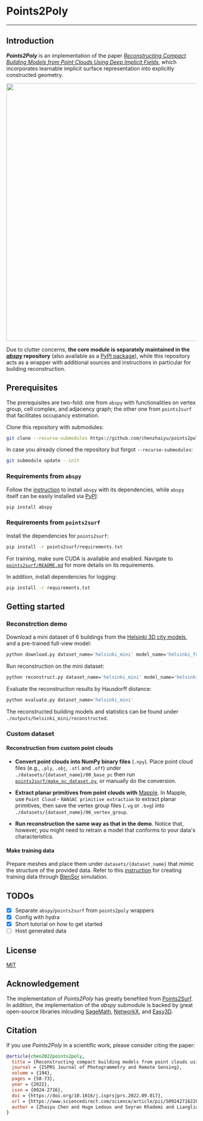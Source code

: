 # Points2Poly

-----------

## Introduction

***Points2Poly*** is an implementation of the paper [*Reconstructing Compact Building Models from Point Clouds Using Deep Implicit Fields*](https://www.sciencedirect.com/science/article/pii/S0924271622002611), which incorporates learnable implicit surface representation into explicitly constructed geometry.

<p align="center">
<img src="https://raw.githubusercontent.com/chenzhaiyu/points2poly/master/docs/images/teaser.png" width="680"/>
</p>

Due to clutter concerns, **the core module is separately maintained in the [*abspy*](https://github.com/chenzhaiyu/abspy) repository** (also available as a [PyPI package](https://pypi.org/project/abspy/)), while this repository acts as a wrapper with additional sources and instructions in particular for building reconstruction.

## Prerequisites

The prerequisites are two-fold: one from `abspy` with functionalities on vertex group, cell complex, and adjacency graph; the other one from `points2surf` that facilitates occupancy estimation.

Clone this repository with submodules:
```bash
git clone --recurse-submodules https://github.com/chenzhaiyu/points2poly
```

In case you already cloned the repository but forgot `--recurse-submodules`:
```bash
git submodule update --init
```

### Requirements from `abspy` 

Follow the [instruction](https://github.com/chenzhaiyu/abspy#installation) to install `abspy` with its dependencies, while `abspy` itself can be easily installed via [PyPI](https://pypi.org/project/abspy/):
```bash
pip install abspy
```

###  Requirements from `points2surf`

Install the dependencies for `points2surf`:

```bash
pip install -r points2surf/requirements.txt
```

For training, make sure CUDA is available and enabled.
Navigate to [`points2surf/README.md`](https://github.com/ErlerPhilipp/points2surf) for more details on its requirements.

In addition, install dependencies for logging:

```bash
pip install -r requirements.txt
```

## Getting started

### Reconstrction demo 

Download a mini dataset of 6 buildings from the [Helsinki 3D city models](https://kartta.hel.fi/3d/), and a pre-trained full-view model:

```bash
python download.py dataset_name='helsinki_mini' model_name='helsinki_fullview'
```

Run reconstruction on the mini dataset:
```bash
python reconstruct.py dataset_name='helsinki_mini' model_name='helsinki_fullview'
```

Evaluate the reconstruction results by Hausdorff distance:

```bash
python evaluate.py dataset_name='helsinki_mini'
```

The reconstructed building models and statistics can be found under `./outputs/helsinki_mini/reconstructed`.

### Custom dataset

#### Reconstruction from custom point clouds

* **Convert point clouds into NumPy binary files** (`.npy`). Place point cloud files (e.g., `.ply`, `.obj`, `.stl` and `.off`) under `./datasets/{dataset_name}/00_base_pc` then run [`points2surf/make_pc_dataset.py`](https://github.com/ErlerPhilipp/points2surf/blob/master/make_pc_dataset.py), or manually do the conversion.

* **Extract planar primitives from point clouds with** [Mapple](https://github.com/LiangliangNan/Easy3D/releases/tag/v2.5.2). In Mapple, use `Point Cloud` - `RANSAC primitive extraction` to extract planar primitives, then save the vertex group files (`.vg` or `.bvg`) into `./datasets/{dataset_name}/06_vertex_group`.

* **Run reconstruction the same way as that in the demo**. Notice that, however, you might need to retrain a model that conforms to your data's characteristics.

#### Make training data

Prepare meshes and place them under `datasets/{dataset_name}` that mimic the structure of the provided data. Refer to this [instruction](https://github.com/ErlerPhilipp/points2surf#make-your-own-datasets) for creating training data through [BlenSor](https://www.blensor.org/) simulation. 

## TODOs

- [x] Separate `abspy`/`points2surf` from `points2poly` wrappers
- [x] Config with hydra
- [x] Short tutorial on how to get started
- [ ] Host generated data

## License

[MIT](https://raw.githubusercontent.com/chenzhaiyu/points2poly/main/LICENSE)

## Acknowledgement
The implementation of *Points2Poly* has greatly benefited from [Points2Surf](https://github.com/ErlerPhilipp/points2surf). In addition, the implementation of the *abspy* submodule is backed by great open-source libraries inlcuding [SageMath](https://www.sagemath.org/), [NetworkX](https://networkx.org/), and [Easy3D](https://github.com/LiangliangNan/Easy3D).

## Citation

If you use *Points2Poly* in a scientific work, please consider citing the paper:

```bibtex
@article{chen2022points2poly,
  title = {Reconstructing compact building models from point clouds using deep implicit fields},
  journal = {ISPRS Journal of Photogrammetry and Remote Sensing},
  volume = {194},
  pages = {58-73},
  year = {2022},
  issn = {0924-2716},
  doi = {https://doi.org/10.1016/j.isprsjprs.2022.09.017},
  url = {https://www.sciencedirect.com/science/article/pii/S0924271622002611},
  author = {Zhaiyu Chen and Hugo Ledoux and Seyran Khademi and Liangliang Nan}
}
```

